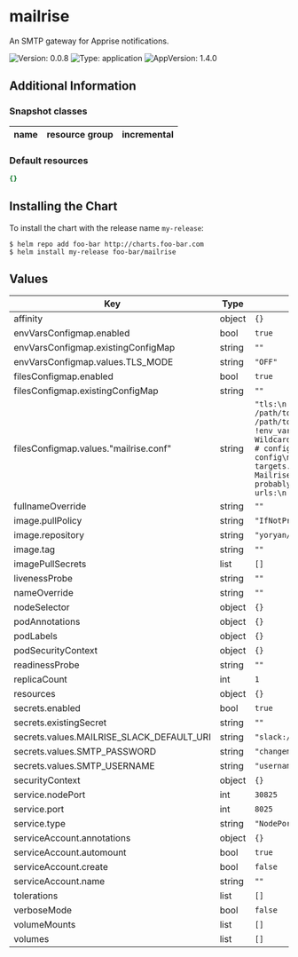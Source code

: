 # mailrise

An SMTP gateway for Apprise notifications.

![Version: 0.0.8](https://img.shields.io/badge/Version-0.0.8-informational?style=flat-square) ![Type: application](https://img.shields.io/badge/Type-application-informational?style=flat-square) ![AppVersion: 1.4.0](https://img.shields.io/badge/AppVersion-1.4.0-informational?style=flat-square)

## Additional Information

### Snapshot classes

| name     | resource group | incremental |
|----------|----------------|-------------|

### Default resources

```yaml
{}
```

## Installing the Chart

To install the chart with the release name `my-release`:

```console
$ helm repo add foo-bar http://charts.foo-bar.com
$ helm install my-release foo-bar/mailrise
```

## Values

| Key | Type | Default | Description |
|-----|------|---------|-------------|
| affinity | object | `{}` |  |
| envVarsConfigmap.enabled | bool | `true` |  |
| envVarsConfigmap.existingConfigMap | string | `""` |  |
| envVarsConfigmap.values.TLS_MODE | string | `"OFF"` |  |
| filesConfigmap.enabled | bool | `true` |  |
| filesConfigmap.existingConfigMap | string | `""` |  |
| filesConfigmap.values."mailrise.conf" | string | `"tls:\n   mode: !env_var TLS_MODE\n#  certfile: /path/to/certificate.pem\n#  keyfile: /path/to/privatekey.pem\n\nsmtp:\n  auth:\n    basic:\n      !env_var SMTP_USERNAME: !env_var SMTP_PASSWORD\n\nconfigs: \n  # Wildcard targets are evaluated in the order they appear in the\n  # configuration file, and Mailrise uses the first match. So, this config\n  # will catch any addresses not matched by the previous targets.\n  #\n  # Note that if you use \"*\" as your pattern, Mailrise will expand that to\n  # \"*@mailrise.xyz\", which is probably not the catch-all target you wanted.\n  #\n  \"*@*\":\n    urls:\n      - !env_var MAILRISE_SLACK_DEFAULT_URI\n"` |  |
| fullnameOverride | string | `""` |  |
| image.pullPolicy | string | `"IfNotPresent"` |  |
| image.repository | string | `"yoryan/mailrise"` |  |
| image.tag | string | `""` |  |
| imagePullSecrets | list | `[]` |  |
| livenessProbe | string | `""` |  |
| nameOverride | string | `""` |  |
| nodeSelector | object | `{}` |  |
| podAnnotations | object | `{}` |  |
| podLabels | object | `{}` |  |
| podSecurityContext | object | `{}` |  |
| readinessProbe | string | `""` |  |
| replicaCount | int | `1` |  |
| resources | object | `{}` |  |
| secrets.enabled | bool | `true` |  |
| secrets.existingSecret | string | `""` |  |
| secrets.values.MAILRISE_SLACK_DEFAULT_URI | string | `"slack://T02FUKG2E/B07NX99HFPC/RG6huWnBGEZ0E2NMB0jb02V8/#general"` |  |
| secrets.values.SMTP_PASSWORD | string | `"changeme"` |  |
| secrets.values.SMTP_USERNAME | string | `"username"` |  |
| securityContext | object | `{}` |  |
| service.nodePort | int | `30825` |  |
| service.port | int | `8025` |  |
| service.type | string | `"NodePort"` |  |
| serviceAccount.annotations | object | `{}` |  |
| serviceAccount.automount | bool | `true` |  |
| serviceAccount.create | bool | `false` |  |
| serviceAccount.name | string | `""` |  |
| tolerations | list | `[]` |  |
| verboseMode | bool | `false` |  |
| volumeMounts | list | `[]` |  |
| volumes | list | `[]` |  |
